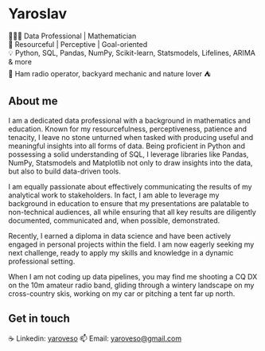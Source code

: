 # Yaroslav
  
👨🏼‍💻 Data Professional | Mathematician   
💎 Resourceful | Perceptive | Goal-oriented   
💡 Python, SQL, Pandas, NumPy, Scikit-learn, Statsmodels, Lifelines, ARIMA & more  
📍 Ham radio operator, backyard mechanic and nature lover ⛺️  
  
## About me  
  
I am a dedicated data professional with a background in mathematics and education. Known for my resourcefulness, perceptiveness, patience and tenacity, I leave no stone unturned when tasked with producing useful and meaningful insights into all forms of data. Being proficient in Python and possessing a solid understanding of SQL, I leverage libraries like Pandas, NumPy, Statsmodels and Matplotlib not only to draw insights into the data, but also to build data-driven tools.   

I am equally passionate about effectively communicating the results of my analytical work to stakeholders. In fact, I am able to leverage my background in education to ensure that my presentations are palatable to non-technical audiences, all while ensuring that all key results are diligently documented, communicated and, when possible, demonstrated.  

Recently, I earned a diploma in data science and have been actively engaged in personal projects within the field. I am now eagerly seeking my next challenge, ready to apply my skills and knowledge in a dynamic professional setting.  

When I am not coding up data pipelines, you may find me shooting a CQ DX on the 10m amateur radio band, gliding through a wintery landscape on my cross-country skis, working on my car or pitching a tent far up north.  
  
## Get in touch
  
☕️ Linkedin: [yaroveso](https://www.linkedin.com/in/yaroveso/)
📫 Email: [yaroveso@gmail.com](yaroveso@gmail.com)

<!--
**yarov3so/yarov3so** is a ✨ _special_ ✨ repository because its `README.md` (this file) appears on your GitHub profile.

Here are some ideas to get you started:

- 🔭 I’m currently working on ...
- 🌱 I’m currently learning ...
- 👯 I’m looking to collaborate on ...
- 🤔 I’m looking for help with ...
- 💬 Ask me about ...
- 📫 How to reach me: ...
- 😄 Pronouns: ...
- ⚡ Fun fact: ...
-->
